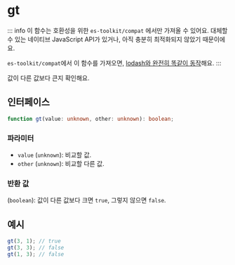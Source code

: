 # gt

::: info
이 함수는 호환성을 위한 `es-toolkit/compat` 에서만 가져올 수 있어요. 대체할 수 있는 네이티브 JavaScript API가 있거나, 아직 충분히 최적화되지 않았기 때문이에요.

`es-toolkit/compat`에서 이 함수를 가져오면, [lodash와 완전히 똑같이 동작](../../../compatibility.md)해요.
:::

값이 다른 값보다 큰지 확인해요.

## 인터페이스

```typescript
function gt(value: unknown, other: unknown): boolean;
```

### 파라미터

- `value` (`unknown`): 비교할 값.
- `other` (`unknown`): 비교할 다른 값.

### 반환 값

(`boolean`): 값이 다른 값보다 크면 `true`, 그렇지 않으면 `false`.

## 예시

```typescript
gt(3, 1); // true
gt(3, 3); // false
gt(1, 3); // false
```
